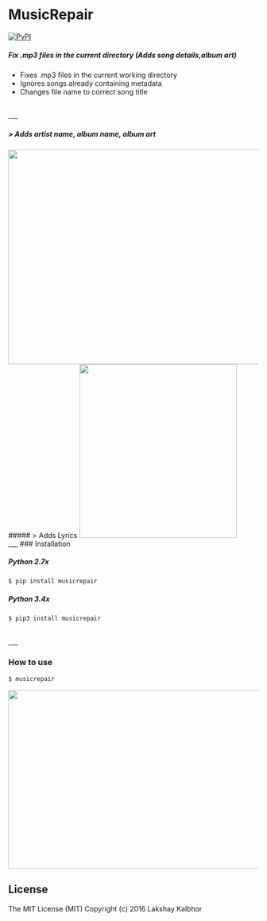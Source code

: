 # MusicRepair
[![PyPI](https://img.shields.io/pypi/pyversions/Django.svg)](https://pypi.python.org/pypi/musicrepair)
##### Fix .mp3 files in the current directory (Adds song details,album art)

* Fixes .mp3 files in the current working directory
* Ignores songs already containing metadata
* Changes file name to correct song title

<br>
___

##### > Adds artist name, album name, album art
<img src="https://s19.postimg.org/tll7uil4j/Before_After.png" width="689px" height="432px" />
<br>
##### > Adds Lyrics
<img src="https://s19.postimg.org/3rbf4ql4j/Screen_Shot_2016_11_28_at_2_37_00_AM.png" width="317px" height="350px" />
<br>
___
### Installation

##### Python 2.7x
```sh
$ pip install musicrepair
```

##### Python 3.4x
```sh
$ pip3 install musicrepair
```
<br>
___

### How to use
```sh
$ musicrepair
```

<img src="https://s19.postimg.org/vspgifqer/ezgif_com_34cbcee901.gif" width="640px" height="360px" />


License
----
The MIT License (MIT)
Copyright (c) 2016 Lakshay Kalbhor



